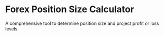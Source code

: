 # Forex Position Size Calculator
A comprehensive tool to determine position size and project profit or loss levels.
